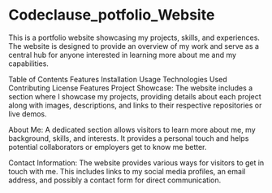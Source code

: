# Codeclause_potfolio_Website



This is a portfolio website showcasing my projects, skills, and experiences. The website is designed to provide an overview of my work and serve as a central hub for anyone interested in learning more about me and my capabilities.

Table of Contents Features Installation Usage Technologies Used Contributing License Features Project Showcase: The website includes a section where I showcase my projects, providing details about each project along with images, descriptions, and links to their respective repositories or live demos.

About Me: A dedicated section allows visitors to learn more about me, my background, skills, and interests. It provides a personal touch and helps potential collaborators or employers get to know me better.

Contact Information: The website provides various ways for visitors to get in touch with me. This includes links to my social media profiles, an email address, and possibly a contact form for direct communication.
